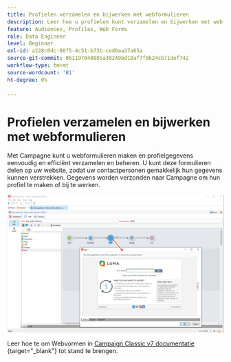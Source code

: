 ```yaml
---
title: Profielen verzamelen en bijwerken met webformulieren
description: Leer hoe u profielen kunt verzamelen en bijwerken met webformulieren
feature: Audiences, Profiles, Web Forms
role: Data Engineer
level: Beginner
exl-id: a228c0dc-80f5-4c51-b73b-ced0aa27a65a
source-git-commit: 061197048885a30249bd18af7f8b24cb71def742
workflow-type: tm+mt
source-wordcount: '81'
ht-degree: 0%

---
```


# Profielen verzamelen en bijwerken met webformulieren

Met Campagne kunt u webformulieren maken en profielgegevens eenvoudig en efficiënt verzamelen en beheren. U kunt deze formulieren delen op uw website, zodat uw contactpersonen gemakkelijk hun gegevens kunnen verstrekken. Gegevens worden verzonden naar Campagne om hun profiel te maken of bij te werken.

![](assets/web-form-page.png)

Leer hoe te om Webvormen in [ Campaign Classic v7 documentatie ](https://experienceleague.adobe.com/docs/campaign-classic/using/designing-content/web-forms/about-web-forms.html){target="_blank"} tot stand te brengen.
